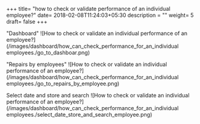+++
title= "how to check or validate performance of an individual employee?"
date= 2018-02-08T11:24:03+05:30
description = ""
weight= 5
draft= false
+++





"Dashboard"
![How to check or validate an individual performance of an employee?](/images/dashboard/how_can_check_performance_for_an_individual employees./go_to_dashboar.png)


"Repairs by employees"
![How to check or validate an individual performance of an employee?](/images/dashboard/how_can_check_performance_for_an_individual employees./go_to_repairs_by_employee.png)


Select date and store and search
![How to check or validate an individual performance of an employee?](/images/dashboard/how_can_check_performance_for_an_individual employees./select_date_store_and_search_employee.png)